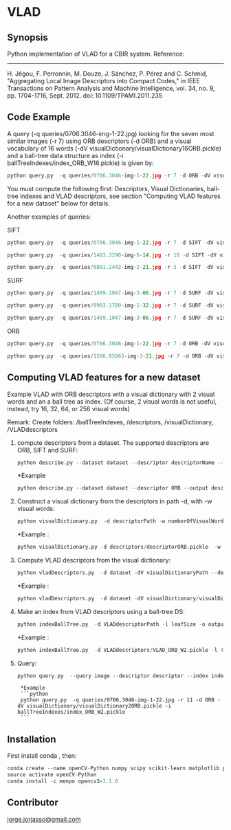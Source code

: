 # VLAD

## Synopsis

Python implementation of VLAD for a CBIR system. Reference:

---
H. Jégou, F. Perronnin, M. Douze, J. Sánchez, P. Pérez and C. Schmid, "Aggregating Local Image Descriptors into Compact
Codes," in IEEE Transactions on Pattern Analysis and Machine Intelligence, vol. 34, no. 9, pp. 1704-1716, Sept. 2012.
doi: 10.1109/TPAMI.2011.235

## Code Example

A query (-q queries/0706.3046-img-1-22.jpg) looking for the seven most similar images (-r 7) using ORB descriptors (-d
ORB) and a visual vocabulary of 16 words (-dV visualDictionary/visualDictionary16ORB.pickle) and a ball-tree data
structure as index (-i ballTreeIndexes/index_ORB_W16.pickle) is given by:

```python
python query.py  -q queries/0706.3046-img-1-22.jpg -r 7 -d ORB -dV visualDictionary/visualDictionary16ORB.pickle -i ballTreeIndexes/index_ORB_W16.pickle
```

You must compute the following first: Descriptors, Visual Dictionaries, ball-tree indexes and VLAD descriptors, see
section "Computing VLAD features for a new dataset" below for details.

Another examples of queries:

SIFT

```python
python query.py  -q queries/0706.3046-img-1-22.jpg -r 7 -d SIFT -dV visualDictionary/visualDictionary16SIFT.pickle -i ballTreeIndexes/index_SIFT_W16.pickle

python query.py  -q queries/1403.3290-img-5-14.jpg -r 10 -d SIFT -dV visualDictionary/visualDictionary64SIFT.pickle -i ballTreeIndexes/index_SIFT_W64.pickle   

python query.py  -q queries/0801.2442-img-2-21.jpg -r 3 -d SIFT -dV visualDictionary/visualDictionary256SIFT.pickle -i ballTreeIndexes/index_SIFT_W256.pickle
```

SURF

```python
python query.py  -q queries/1409.1047-img-3-06.jpg -r 7 -d SURF -dV visualDictionary/visualDictionary256SURF.pickle -i ballTreeIndexes/index_SURF_W256.pickle

python query.py  -q queries/0903.1780-img-1-32.jpg -r 7 -d SURF -dV visualDictionary/visualDictionary256SURF.pickle -i ballTreeIndexes/index_SURF_W256.pickle

python query.py  -q queries/1409.1047-img-3-06.jpg -r 7 -d SURF -dV visualDictionary/visualDictionary16SURF.pickle -i ballTreeIndexes/index_SURF_W16.pickle
```

ORB

```python
python query.py  -q queries/0706.3046-img-1-22.jpg -r 7 -d ORB -dV visualDictionary/visualDictionary16ORB.pickle -i ballTreeIndexes/index_ORB_W16.pickle

python query.py  -q queries/1506.05863-img-3-21.jpg -r 7 -d ORB -dV visualDictionary/visualDictionary16ORB.pickle -i ballTreeIndexes/index_ORB_W16.pickle
```

## Computing VLAD features for a new dataset

Example VLAD with ORB descriptors with a visual dictionary with 2 visual words and an a ball tree as index. (Of course,
2 visual words is not useful, instead, try 16, 32, 64, or 256 visual words)

Remark: Create folders: /ballTreeIndexes, /descriptors, /visualDictionary, /VLADdescriptors

1. compute descriptors from a dataset. The supported descriptors are ORB, SIFT and SURF:
   ```python
   python describe.py --dataset dataset --descriptor descriptorName --output output
   ```
   *Example
   ```python
   python describe.py --dataset dataset --descriptor ORB --output descriptors/descriptorORB
   ```

2. Construct a visual dictionary from the descriptors in path -d, with -w visual words:
   ```python
   python visualDictionary.py  -d descriptorPath -w numberOfVisualWords -o output
   ```
   *Example :
   ```python
   python visualDictionary.py -d descriptors/descriptorORB.pickle  -w 2 -o visualDictionary/visualDictionary2ORB
   ```

3. Compute VLAD descriptors from the visual dictionary:
   ```python
   python vladDescriptors.py  -d dataset -dV visualDictionaryPath --descriptor descriptorName -o output
   ```
   *Example :
   ```python
   python vladDescriptors.py  -d dataset -dV visualDictionary/visualDictionary2ORB.pickle --descriptor ORB -o VLADdescriptors/VLAD_ORB_W2
   ```

4. Make an index from VLAD descriptors using a ball-tree DS:
   ```python
   python indexBallTree.py  -d VLADdescriptorPath -l leafSize -o output
   ```
   *Example :
   ```python
   python indexBallTree.py  -d VLADdescriptors/VLAD_ORB_W2.pickle -l 40 -o ballTreeIndexes/index_ORB_W2
   ```

5. Query:
   ```python
   python query.py  --query image --descriptor descriptor --index indexTree --retrieve retrieve
   ```
        *Example
        ```python
        python query.py  -q queries/0706.3046-img-1-22.jpg -r 11 -d ORB -dV visualDictionary/visualDictionary2ORB.pickle -i ballTreeIndexes/index_ORB_W2.pickle
        ```

## Installation

First install conda , then:

```python
conda create --name openCV-Python numpy scipy scikit-learn matplotlib python=3
source activate openCV-Python
conda install -c menpo opencv3=3.1.0
```

## Contributor

jorge.jorjasso@gmail.com



